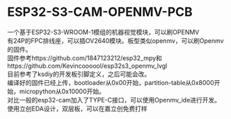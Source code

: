 # ESP32-S3-CAM-OPENMV-PCB
一个基于ESP32-S3-WROOM-1模组的机器视觉模块，可以刷OPENMV  
有24P的FPC排线座，可以插OV2640模块。板型类似openmv，可以刷Openmv的固件。  
固件参考https://github.com/1847123212/esp32_mpy和https://github.com/Kevincoooool/esp32s3_openmv_lvgl  
目前参考了ksdiy的开发板引脚定义，之后可能会改。  
编译好的固件已经上传，bootloader从0x00开始，partition-table从0x8000开始，micropython从0x10000开始。  
对比一般的esp32-cam加入了TYPE-C接口，可以使用Openmv_ide进行开发。  
使用立创EDA设计，双层板，可以在嘉立创免费打样  
 
